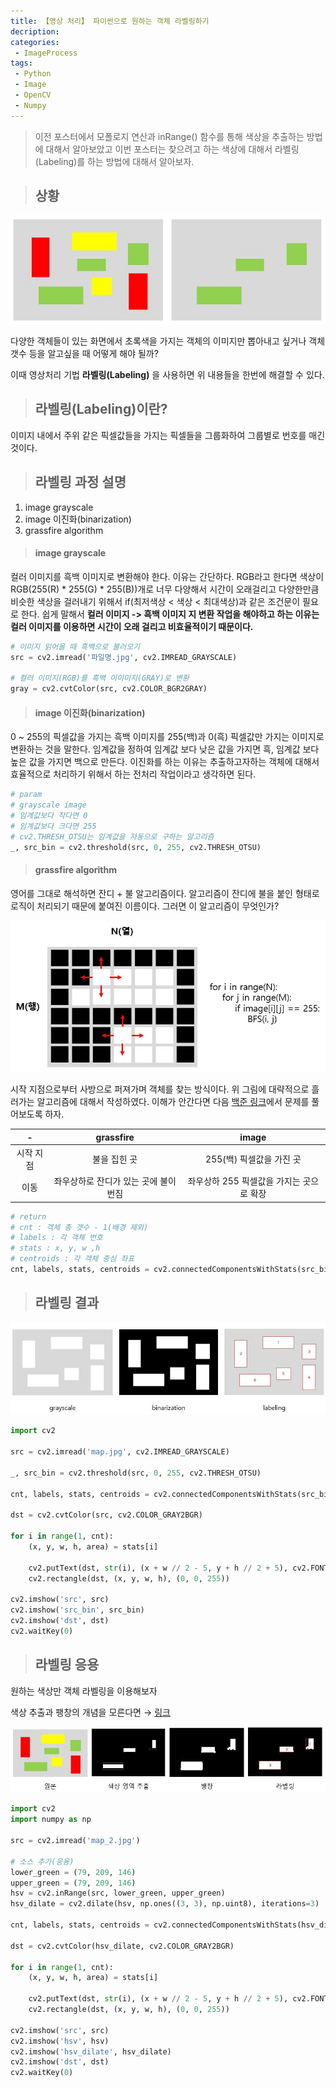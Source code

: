 ```yaml
---
title: 【영상 처리】 파이썬으로 원하는 객체 라벨링하기
decription:
categories:
 - ImageProcess
tags:
 - Python
 - Image
 - OpenCV
 - Numpy
---
```


> 이전 포스터에서 모폴로지 연산과 inRange() 함수를 통해 색상을 추출하는 방법에 대해서 알아보았고 이번 포스터는 찾으려고 하는 색상에 대해서 라벨링(Labeling)를 하는 방법에 대해서 알아보자.

> ## 상황

![label_situation](/assets/postImages/LabelingFromImage/label_situation.JPG)

다양한 객체들이 있는 화면에서 초록색을 가지는 객체의 이미지만 뽑아내고 싶거나 객체 갯수 등을 알고싶을 때 어떻게 해야 될까?

이때 영상처리 기법 **라벨링(Labeling)** 을 사용하면 위 내용들을 한번에 해결할 수 있다.

> ## 라벨링(Labeling)이란?

이미지 내에서 주위 같은 픽셀값들을 가지는 픽셀들을 그룹화하여 그룹별로 번호를 매긴 것이다.

> ## 라벨링 과정 설명

1. image grayscale
2. image 이진화(binarization)
3. grassfire algorithm

> #### image grayscale

컬러 이미지를 흑백 이미지로 변환해야 한다. 이유는 간단하다. RGB라고 한다면 색상이 RGB(255(R) * 255(G) * 255(B))개로 너무 다양해서 시간이 오래걸리고 다양한만큼 비슷한 색상을 걸러내기 위해서 if(최저색상 < 색상 < 최대색상)과 같은 조건문이 필요로 한다.
쉽게 말해서 **컬러 이미지 -> 흑백 이미지 지 변환 작업을 해야하고 하는 이유는 컬러 이미지를 이용하면 시간이 오래 걸리고 비효율적이기 때문이다.**

``` python
# 이미지 읽어올 때 흑백으로 불러오기
src = cv2.imread('파일명.jpg', cv2.IMREAD_GRAYSCALE)

# 컬러 이미지(RGB)를 흑백 이이미지(GRAY)로 변환
gray = cv2.cvtColor(src, cv2.COLOR_BGR2GRAY)
```

> #### image 이진화(binarization)

0 ~ 255의 픽셀값을 가지는 흑백 이미지를 255(백)과 0(흑) 픽셀값만 가지는 이미지로 변환하는 것을 말한다.
임계값을 정하여 임계값 보다 낮은 값을 가지면 흑, 임계값 보다 높은 값을 가지면 백으로 만든다.
이진화를 하는 이유는 추출하고자하는 객체에 대해서 효율적으로 처리하기 위해서 하는 전처리 작업이라고 생각하면 된다.

``` python
# param
# grayscale image
# 임계값보다 작다면 0
# 임계값보다 크다면 255
# cv2.THRESH_OTSU는 임계값을 자동으로 구하는 알고리즘
_, src_bin = cv2.threshold(src, 0, 255, cv2.THRESH_OTSU)
```

> #### grassfire algorithm

영어를 그대로 해석하면 잔디 + 불 알고리즘이다. 알고리즘이 잔디에 불을 붙인 형태로 로직이 처리되기 때문에 붙여진 이름이다. 그러면 이 알고리즘이 무엇인가?

![label_explanation](/assets/postImages/LabelingFromImage/label_explanation.JPG)

시작 지점으로부터 사방으로 퍼져가며 객체를 찾는 방식이다. 위 그림에 대략적으로 흘러가는 알고리즘에 대해서 작성하였다. 이해가 안간다면 다음 [백준 링크](https://www.acmicpc.net/problem/21938)에서 문제를 풀어보도록 하자.

|-|grassfire|image|
|:-:|:-:|:-:|
|시작 지점|불을 집힌 곳|255(백) 픽셀값을 가진 곳|
|이동|좌우상하로 잔디가 있는 곳에 불이 번짐|좌우상하 255 픽셀값을 가지는 곳으로 확장|

``` python
# return
# cnt : 객체 총 갯수 - 1(배경 제외)
# labels : 각 객체 번호
# stats : x, y, w ,h
# centroids : 각 객체 중심 좌표
cnt, labels, stats, centroids = cv2.connectedComponentsWithStats(src_bin)
```

> ## 라벨링 결과

![label_result](/assets/postImages/LabelingFromImage/label_result.JPG)

``` python
import cv2

src = cv2.imread('map.jpg', cv2.IMREAD_GRAYSCALE)

_, src_bin = cv2.threshold(src, 0, 255, cv2.THRESH_OTSU)

cnt, labels, stats, centroids = cv2.connectedComponentsWithStats(src_bin)

dst = cv2.cvtColor(src, cv2.COLOR_GRAY2BGR)

for i in range(1, cnt):
    (x, y, w, h, area) = stats[i]

    cv2.putText(dst, str(i), (x + w // 2 - 5, y + h // 2 + 5), cv2.FONT_HERSHEY_PLAIN, 1, (0, 0, 255), 1, cv2.LINE_AA)
    cv2.rectangle(dst, (x, y, w, h), (0, 0, 255))

cv2.imshow('src', src)
cv2.imshow('src_bin', src_bin)
cv2.imshow('dst', dst)
cv2.waitKey(0)
```

> ## 라벨링 응용

원하는 색상만 객체 라벨링을 이용해보자

색상 추출과 팽창의 개념을 모른다면 → [링크](https://mangchhe.github.io/imageprocess/2021/06/07/ExtractDarkColorFromImage/)

![label_result2](/assets/postImages/LabelingFromImage/label_result2.JPG)

``` python
import cv2
import numpy as np

src = cv2.imread('map_2.jpg')

# 소스 추가(응용)
lower_green = (79, 209, 146)
upper_green = (79, 209, 146)
hsv = cv2.inRange(src, lower_green, upper_green)
hsv_dilate = cv2.dilate(hsv, np.ones((3, 3), np.uint8), iterations=3)

cnt, labels, stats, centroids = cv2.connectedComponentsWithStats(hsv_dilate)

dst = cv2.cvtColor(hsv_dilate, cv2.COLOR_GRAY2BGR)

for i in range(1, cnt):
    (x, y, w, h, area) = stats[i]

    cv2.putText(dst, str(i), (x + w // 2 - 5, y + h // 2 + 5), cv2.FONT_HERSHEY_PLAIN, 1, (0, 0, 255), 1, cv2.LINE_AA)
    cv2.rectangle(dst, (x, y, w, h), (0, 0, 255))

cv2.imshow('src', src)
cv2.imshow('hsv', hsv)
cv2.imshow('hsv_dilate', hsv_dilate)
cv2.imshow('dst', dst)
cv2.waitKey(0)
```
